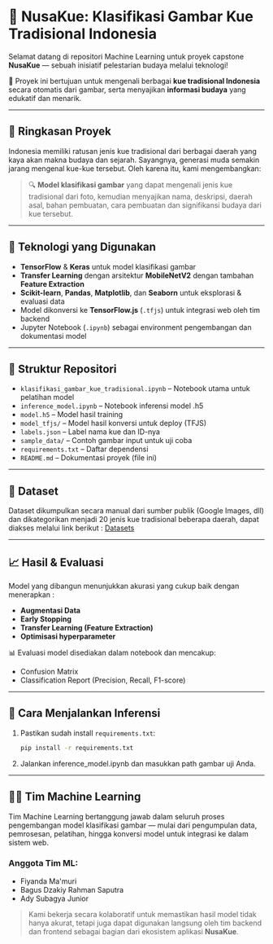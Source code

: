 # 🍰 NusaKue: Klasifikasi Gambar Kue Tradisional Indonesia

Selamat datang di repositori Machine Learning untuk proyek capstone **NusaKue** — sebuah inisiatif pelestarian budaya melalui teknologi! 

🎯 Proyek ini bertujuan untuk mengenali berbagai **kue tradisional Indonesia** secara otomatis dari gambar, serta menyajikan **informasi budaya** yang edukatif dan menarik.

---

## 📌 Ringkasan Proyek

Indonesia memiliki ratusan jenis kue tradisional dari berbagai daerah yang kaya akan makna budaya dan sejarah. Sayangnya, generasi muda semakin jarang mengenal kue-kue tersebut. Oleh karena itu, kami mengembangkan:

> 🔍 **Model klasifikasi gambar** yang dapat mengenali jenis kue tradisional dari foto, kemudian menyajikan nama, deskripsi, daerah asal, bahan pembuatan, cara pembuatan dan signifikansi budaya dari kue tersebut.

---

## 🧠 Teknologi yang Digunakan

- **TensorFlow** & **Keras** untuk model klasifikasi gambar
- **Transfer Learning** dengan arsitektur **MobileNetV2** dengan tambahan **Feature Extraction**
- **Scikit-learn**, **Pandas**, **Matplotlib**, dan **Seaborn** untuk eksplorasi & evaluasi data
- Model dikonversi ke **TensorFlow.js** (`.tfjs`) untuk integrasi web oleh tim backend
- Jupyter Notebook (`.ipynb`) sebagai environment pengembangan dan dokumentasi model

---

## 📁 Struktur Repositori

- `klasifikasi_gambar_kue_tradisional.ipynb` – Notebook utama untuk pelatihan model  
- `inference_model.ipynb` – Notebook inferensi model .h5  
- `model.h5` – Model hasil training  
- `model_tfjs/` – Model hasil konversi untuk deploy (TFJS)  
- `labels.json` – Label nama kue dan ID-nya  
- `sample_data/` – Contoh gambar input untuk uji coba  
- `requirements.txt` – Daftar dependensi  
- `README.md` – Dokumentasi proyek (file ini)  

---

## 🔎 Dataset

Dataset dikumpulkan secara manual dari sumber publik (Google Images, dll) dan dikategorikan menjadi 20 jenis kue tradisional beberapa daerah, dapat diakses melalui link berikut : 
[Datasets](https://drive.google.com/drive/folders/1p1v5iuci8TDE_e2e09F6p8bLk41tcnZm?usp=sharing)

---

## 📈 Hasil & Evaluasi

Model yang dibangun menunjukkan akurasi yang cukup baik dengan menerapkan :
- **Augmentasi Data**
- **Early Stopping**
- **Transfer Learning (Feature Extraction)**
- **Optimisasi hyperparameter**
  
📊 Evaluasi model disediakan dalam notebook dan mencakup:
- Confusion Matrix
- Classification Report (Precision, Recall, F1-score)

---

## 🚀 Cara Menjalankan Inferensi

1. Pastikan sudah install `requirements.txt`:
   ```bash
   pip install -r requirements.txt
2. Jalankan inference_model.ipynb dan masukkan path gambar uji Anda.

---

## 👨‍💻 Tim Machine Learning

Tim Machine Learning bertanggung jawab dalam seluruh proses pengembangan model klasifikasi gambar — mulai dari pengumpulan data, pemrosesan, pelatihan, hingga konversi model untuk integrasi ke dalam sistem web.

### Anggota Tim ML:
- Fiyanda Ma'muri
- Bagus Dzakiy Rahman Saputra 
- Ady Subagya Junior
 

> Kami bekerja secara kolaboratif untuk memastikan hasil model tidak hanya akurat, tetapi juga dapat digunakan langsung oleh tim backend dan frontend sebagai bagian dari ekosistem aplikasi **NusaKue**.

